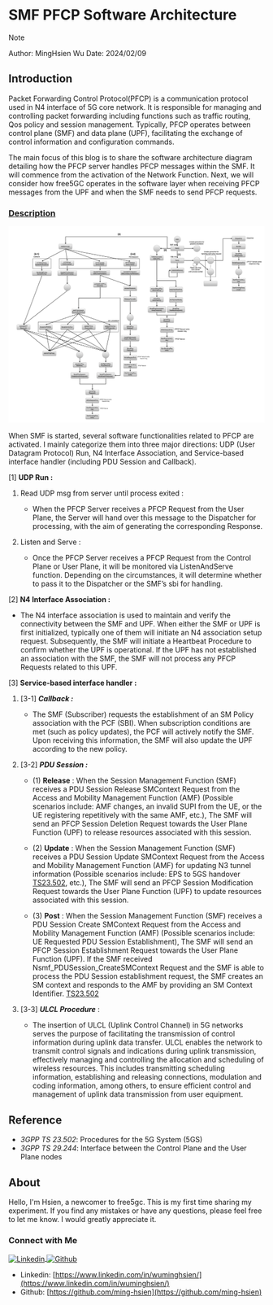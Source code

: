 # SMF PFCP Software Architecture

>[!NOTE]
> Author: MingHsien Wu
> Date: 2024/02/09

## Introduction
Packet Forwarding Control Protocol(PFCP) is a communication protocol used in N4 interface of 5G core network. It is responsible for managing and controlling packet forwarding including functions such as traffic routing, Qos policy and session management. Typically, PFCP operates between control plane (SMF) and data plane (UPF), facilitating the exchange of control information and configuration commands.

The main focus of this blog is to share the software architecture diagram detailing how the PFCP server handles PFCP messages within the SMF. It will commence from the activation of the Network Function. Next, we will consider how free5GC operates in the software layer when receiving PFCP messages from the UPF and when the SMF needs to send PFCP requests.

### <u>Description</u>
![SMFPfcp_Software_Architecture](./SMFPfcp_Software_Architecture.png)

When SMF is started, several software functionalities related to PFCP are activated. I mainly categorize them into three major directions: UDP (User Datagram Protocol) Run, N4 Interface Association, and Service-based interface handler (including PDU Session and Callback).

[1] **UDP Run :** 

   1. Read UDP msg from server until process exited :
      - When the PFCP Server receives a PFCP Request from the User Plane, the Server will hand over this message to the Dispatcher for processing, with the aim of generating the corresponding Response.

   2. Listen and Serve : 
      - Once the PFCP Server receives a PFCP Request from the Control Plane or User Plane, it will be monitored via ListenAndServe function. Depending on the circumstances, it will determine whether to pass it to the Dispatcher or the SMF’s sbi for handling.

[2] **N4 Interface Association :** 

   - The N4 interface association is used to maintain and verify the connectivity between the SMF and UPF. When either the SMF or UPF is first initialized, typically one of them will initiate an N4 association setup request. Subsequently, the SMF will initiate a Heartbeat Procedure to confirm whether the UPF is operational. If the UPF has not established an association with the SMF, the SMF will not process any PFCP Requests related to this UPF.

[3] **Service-based interface handler :**

   1. [3-1] ***Callback :***
      - The SMF (Subscriber) requests the establishment of an SM Policy association with the PCF (SBI). When subscription conditions are met (such as policy updates), the PCF will actively notify the SMF. Upon receiving this information, the SMF will also update the UPF according to the new policy.

   2. [3-2] ***PDU Session :***
      - (1) **Release** : When the Session Management Function (SMF) receives a PDU Session Release SMContext Request from the Access and Mobility Management Function (AMF) (Possible scenarios include: AMF changes, an invalid SUPI from the UE, or the UE registering repetitively with the same AMF, etc.), The SMF will send an PFCP Session Deletion Request towards the User Plane Function (UPF) to release resources associated with this session.

      - (2) **Update** : When the Session Management Function (SMF) receives a PDU Session Update SMContext Request from the Access and Mobility Management Function (AMF) for updating N3 tunnel information (Possible scenarios include: EPS to 5GS handover [TS23.502](https://www.tech-invite.com/3m23/toc/tinv-3gpp-23-502_zf.html#e-4-11-1-2-2-2), etc.), The SMF will send an PFCP Session Modification Request towards the User Plane Function (UPF) to update resources associated with this session.

      - (3) **Post** : When the Session Management Function (SMF) receives a PDU Session Create SMContext Request from the Access and Mobility Management Function (AMF) (Possible scenarios include: UE Requested PDU Session Establishment), The SMF will send an PFCP Session Establishment Request towards the User Plane Function (UPF). If the SMF received Nsmf_PDUSession_CreateSMContext Request and the SMF is able to process the PDU Session establishment request, the SMF creates an SM context and responds to the AMF by providing an SM Context Identifier. [TS23.502](https://www.tech-invite.com/3m23/toc/tinv-3gpp-23-502_m.html#e-4-3-2-2)

   3. [3-3] ***ULCL Procedure*** : 
      - The insertion of ULCL (Uplink Control Channel) in 5G networks serves the purpose of facilitating the transmission of control information during uplink data transfer. ULCL enables the network to transmit control signals and indications during uplink transmission, effectively managing and controlling the allocation and scheduling of wireless resources. This includes transmitting scheduling information, establishing and releasing connections, modulation and coding information, among others, to ensure efficient control and management of uplink data transmission from user equipment.

## Reference

- *3GPP TS 23.502*: Procedures for the 5G System (5GS)
- *3GPP TS 29.244*: Interface between the Control Plane and the User Plane nodes

## About
Hello, I'm Hsien, a newcomer to free5gc. This is my first time sharing my experiment. If you find any mistakes or have any questions, please feel free to let me know. I would greatly appreciate it.

### Connect with Me

<p align="left">
<a href="https://www.linkedin.com/in/wuminghsien/" target="blank">
 <img align="center"
    src="https://raw.githubusercontent.com/rahuldkjain/github-profile-readme-generator/master/src/images/icons/Social/linked-in-alt.svg"
    alt="Linkedin" height="30" width="40" />
</a>
<a href="https://github.com/ming-hsien" target="blank">
   <img align="center"
      src="https://raw.githubusercontent.com/rahuldkjain/github-profile-readme-generator/master/src/images/icons/Social/github.svg"
      alt="Github" height="30" width="40" />
</a>
</p>

- Linkedin: [https://www.linkedin.com/in/wuminghsien/](https://www.linkedin.com/in/wuminghsien/)
- Github: [https://github.com/ming-hsien](https://github.com/ming-hsien)
